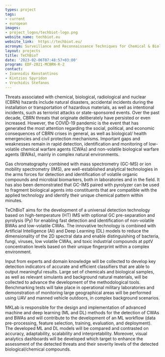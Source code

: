```yaml
---
types: project
tags:
- current
- european
images:
- project_logos/techbiot-logo.png
website_name: techbiot.eu
website_link:  https://techbiot.eu/ 
acronym: Surveillance and Reconnaissance Techniques for Chemical & Biological Threats
layout: projects
title: TeChBioT
date: '2023-02-06T07:48:57+03:00'
program: EDF-2021-MCBRN-R-2
contact:
- Ioannidis Konstantinos
- Kintzios Spyridon
- Vrochidis Stefanos
---
```

<p>
Threats associated with chemical, biological, radiological and nuclear (CBRN) hazards include natural disasters, accidental incidents during the installation or transportation of hazardous materials, as well as intentional incidents, such as terrorist attacks or state-sponsored events. Over the past decade, CBRN threats that originate deliberately have persisted or even increased. However, the COVID-19 pandemic is the event that has generated the most attention regarding the social, political, and economic consequences of CBRN crises in general, as well as biological/ health emergencies and civil protection mechanisms. Important gaps and weaknesses remain in rapid detection, identification and monitoring of low-volatile chemical warfare agents (CWAs) and non-volatile biological warfare agents (BWAs), mainly in complex natural environments.
</p>
<p>
Gas chromatography combined with mass spectrometry (GC-MS) or ion mobility spectrometry (IMS), are well-established analytical technologies in the arms forces for detection and identification of volatile organic compounds and microbial biomarkers, both in laboratories and in the field. It has also been demonstrated that GC-IMS paired with pyrolyzer can be used to fragment biological agents into constituents that are compatible with the applied technology and identify their unique chemical pattern within minutes. 
</p>
<p>
TeChBioT aims for the development of a universal detection technology based on high-temperature (HT) IMS with optional GC pre-separation and pyrolysis (Py) for enabling fast detection and identification of non-volatile BWAs and low-volatile CWAs. The innovative technology is combined with Artificial Intelligence (AI) and Deep Learning (DL) models to reduce the dimensionality of the 2D spectral data and enable distinguishing of bacteria, fungi, viruses, low volatile CWAs, and toxic industrial compounds at pptV concentration levels based on their unique fingerprint within a complex environment.
</p>
<p>
Input from experts and domain knowledge will be collected to develop key detection indicators of accurate and efficient classifiers that are able to output meaningful results. Large set of chemicals and biological samples, as well as relevant simulants and background natural materials, will be collected to advance the development of the methodological tools. Benchmarking tests will take place in operational military laboratories and demonstration of monitoring large geographical areas will be performed using UAV and manned vehicle outdoors, in complex background scenarios.
</p>
<p>
MKLab is responsible for the design and implementation of advanced machine and deep learning (ML and DL) methods for the detection of CWAs and BWAs and will contribute to the development of an ML workflow (data pre-processing, feature selection, training, evaluation, and deployment). The developed ML and DL models will be compared and contrasted on accuracy, adaptability, scalability and interpretability. Moreover, visual analytics dashboards will be developed which target to enhance the assessment of the detected threats and their severity levels of the detected biological/chemical compounds.
</p>